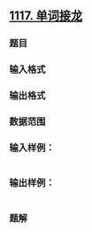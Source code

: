 ## [1117. 单词接龙](https://www.acwing.com/problem/content/solution/1119/1/)

### 题目

### 输入格式

### 输出格式

### 数据范围

### 输入样例：

```

```

### 输出样例：

```

```

### 题解